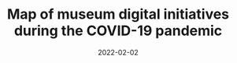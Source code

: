 ---
slug: '/2020_MuseumsCovid'
categories: ["Project"]
statuses: ["completedLead"]
date: "2022-02-02"
title: 'Map of museum digital initiatives during the COVID-19 pandemic'
year: '2020-2021'
institutions: 'University of Graz'
PI: 'Chiara Zuanni'
myRoles: 'PI'
funders: '/'
website: 'https://digitalmuseums.at'
## Pub_outputs: /publications/...
## Talk_outputs: /talks/...
## Media_outputs: /media/...
tags: ["COVID-19"]
shortDesc: 'A digital and participative map aiming to collect and present the range of digital projects promoted and launched by museums since March 2020.'
logo: '/images/mapPandemic.png'
---